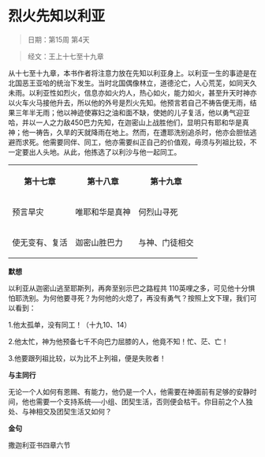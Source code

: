 # 烈火先知以利亚 

> 日期：第15周 第4天

> 经文：王上十七至十九章

从十七至十九章，本书作者将注意力放在先知以利亚身上。以利亚一生的事迹是在北国恶王亚哈的统治下发生。当时北国偶像林立，道德沦亡，人心荒芜，如同天久未雨。以利亚性如烈火，信息亦如火灼人，热心如火，能力如火，甚至升天时神亦以火车火马接他升去，所以他的外号是烈火先知。他预言若自己不祷告便无雨，结果三年半无雨；他以神迹使寡妇之油和面不缺，使她的儿子复活，他以勇气迎亚哈，并以一人之力敌450巴力先知，在迦密山上战胜他们，显明只有耶和华是真神；他一祷告，久旱的天就降雨在地上。然而，在遭耶洗别追杀时，他亦会胆怯逃避而求死。他需要同伴、同工，他亦需要纠正自己的价值观，毋须与列祖比较，不一定要出人头地。从此，他拣选了以利沙与他一起同工。

<table>
 <tbody>
  <tr>
   <th><p>第十七章</p></th>
   <th><p>第十八章</p></th>
   <th><p>第十九章</p></th>
  </tr>
  <tr>
   <td><p>预言旱灾</p></td>
   <td><p>唯耶和华是真神</p></td>
   <td><p>何烈山寻死</p></td>
  </tr>
  <tr>
   <td><p>使无变有、复活</p></td>
   <td><p>迦密山胜巴力</p></td>
   <td><p>与神、门徒相交</p></td>
  </tr>
 </tbody>
</table>

**默想**

以利亚从迦密山逃至耶斯列，再奔至别示巴之路程共 110英哩之多，可见他十分惧怕耶洗别。为何他要寻死？为何他的火熄了，再没有勇气？按照上文下理，我们可以看到：

1.他太孤单，没有同工！（十九10、14）

2.他太忙，神为他预备七千不向巴力屈膝的人，他竟不知！忙、茫、亡！

3.他要跟列祖比较，以为比不上列祖，便是失败者！

**与主同行**

无论一个人如何有恩赐、有能力，他仍是一个人，他需要在神面前有足够的安静时间，他也需要一个支持系统──小组、团契生活，否则便会枯干。你目前之个人独处、与神相交及团契生活又如何？

**金句**

撒迦利亚书四章六节




